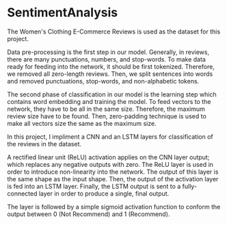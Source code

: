 # SentimentAnalysis

The Women's Clothing E-Commerce Reviews is used as the dataset for this project. 

Data pre-processing is the first step in our model. Generally, in reviews, there are many punctuations, numbers, and stop-words. To make data ready for feeding into the network, it should be first tokenized. Therefore, we removed all zero-length reviews. Then, we split sentences into words and removed punctuations, stop-words, and non-alphabetic tokens.

The second phase of classification in our model is the learning step which contains word embedding and training the model.
To feed vectors to the network, they have to be all in the same size. Therefore, the maximum review size have to be found. Then, zero-padding technique is used to make all vectors size the same as the maximum size.

In this project, I impliment a CNN and an LSTM layers for classification of the reviews in the dataset. 

A rectified linear unit (ReLU) activation applies on the CNN layer output; which replaces any negative outputs with zero. The ReLU layer is used in order to introduce non-linearity into the network. The output of this layer is the same shape as the input shape. Then, the output of the activation layer is fed into an LSTM layer. Finally, the LSTM output is sent to a fully-connected layer in order to produce a single, final output. 

The layer is followed by a simple sigmoid activation function to conform the output between 0 (Not Recommend) and 1 (Recommend).
